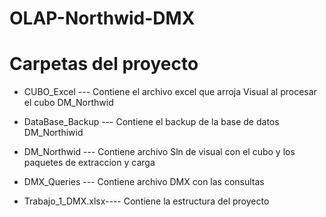 # OLAP-Northwid-DMX


# Carpetas del proyecto 

- CUBO_Excel --- Contiene el archivo excel que arroja Visual al procesar el cubo DM_Northwid  

- DataBase_Backup ---  Contiene el backup de la base de datos DM_Northiwid  

- DM_Northwid --- Contiene archivo Sln de visual con el cubo y los paquetes de extraccion y carga 

- DMX_Queries --- Contiene archivo DMX con las consultas 

- Trabajo_1_DMX.xlsx---- Contiene la estructura del proyecto 
